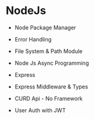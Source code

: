# NodeJs

* Node Package Manager
* Error Handling
* File System & Path Module
* Node Js Async Programming

* Express
* Express Middleware & Types
* CURD Api - No Framework
* User Auth with JWT 

